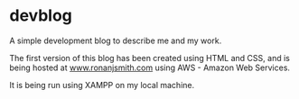 # devblog
A simple development blog to describe me and my work.

The first version of this blog has been created using 
HTML and CSS, and is being hosted at www.ronanjsmith.com
using AWS - Amazon Web Services.

It is being run using XAMPP on my local machine.
